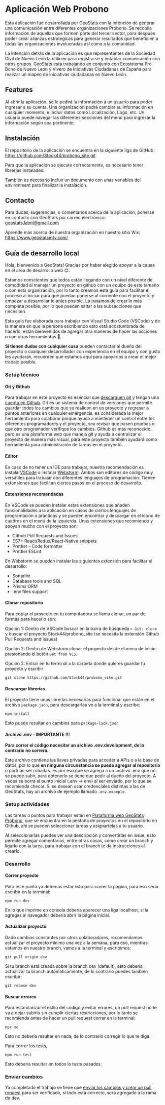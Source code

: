 # Aplicación Web Probono

Esta aplicación fue desarrollada por GeoStats con la intención de generar una comunicación entre diferentes organizaciones Probono. Se recopila información de aquellas que formen parte del tercer sector, para después poder crear alianzas estrategicas para generar resultados que beneficien a todas las organizaciones involucradas así como a la comunidad. 

La intención detrás de la aplicación es que representantes de la Sociedad Civil de Nuevo León la utilicen para registrarse y entablar comunicación con otros grupos. GeoStats está trabajando en conjunto con Ecosistema Pro Bono de Nuevo León y Vivero de Iniciativas Ciudadanas de España para realizar un mapeo de iniciativas ciudadanas en Nuevo León. 

## Features
Al abrir la aplicación, se le pedirá la información a un usuario para poder ingresar a su cuenta. Una organización podrá cambiar su información en cualquier momento, e incluir datos como Localización, Logo, etc. Un usuario puede navegar las diferentes secciones del menú para ingresar la información según sea pertinente. 

## Instalación
El repositorio de la aplicación se encuentra en la siguiente liga de GitHub: https://github.com/Stock44/probono_site.git

Para que la aplicación se ejecute correctamente, es necesario tener librerías instaladas: 

También es necesario incluir un documento con unas variables del environment para finalizar la instalación. 

## Contacto
Para dudas, sugerencias, o comentarios acerca de la aplicación, ponerse en contacto con GeoStats por correo electrónico: geostats.labnl@gmail.com

Aprende más acerca de nuestra organización en nuestro sitio Wix: https://www.geostatsmty.com/

## Guía de desarrollo local

Hola, bienvenido a GeoStats! Gracias por haber elegido apoyar a la causa en el area de desarrollo web 😊.

Estamos conscientes que todos están llegando con un nivel diferente de comodidad al manejar un proyecto en github con un equipo de este tamaño o con esta organización, por lo tanto creamos esta guía para facilitar el proceso al iniciar para que puedan ponerse al corriente con el proyecto y empezar a desarrollar lo antes posible. La tratamos de crear lo más completa posible, por lo que pueden saltar a las subsecciones que necesiten.

Esta guía fue elaborada para trabajar con Visual Studio Code (VSCode) y de la manera en que la persona escribiendo esto está acostumbrada de hacerlo, están bienvenidos de agregar otra maneras de hacer las acciones o con otras herramientas 🙂.

**Si tienen dudas con cualquier cosa** pueden contactar al dueño del proyecto o cualquier desarrollador con experiencia en el equipo y con gusto les ayudarán, recuerden que estamos aqui para apoyarlos a crear el mejor trabajo posible.

### Setup técnico

#### Git y Github

Para trabajar en este proyecto es esencial que [descarguen git](https://git-scm.com/downloads) y tengan una [cuenta en Github](https://github.com/). Git es un sistema de control de versiones que permite guardar todos los cambios que se realicen en un proyecto y regresar a puntos anteriores en cualquier emergencia, es considerada la mejor herramienta para colaborar porque ayuda a mantener un control entre los diferentes programadores y el proyecto, sea revisar que pasen pruebas o que otro programador verifique los cambios. Github es más reconocido, pero es una plataforma web que maneja git y ayuda a centralizar el proyecto de manera más visual, para este proyecto también ayudará como herramienta para administración de tareas en el proyecto.

#### Editor

En caso de no tener un IDE para trabajar, nuestra recomendación es instalar[VSCode](https://code.visualstudio.com/download) o instalar [Webstorm](https://www.jetbrains.com/webstorm/). Ambos son editores de código muy versátiles para trabajar con diferentes lenguajes de programación. Tienen extensiones que facilitan ciertos pasos en el proceso de desarrollo.

#### Extensiones recomendadas

En VSCode se pueden instalar estas extensiones que añaden funcionalidades a la aplicación en casos de ciertos lenguajes de programación o prácticas y se pueden encontrar y descargar en el icono de cuadros en el menú de la izquierda. Unas extensiones que recomiendo y apoyan mucho con el proyecto son:

- Github Pull Requests and Issues
- ES7+ React/Redux/React-Native snippets
- Prettier - Code formatter
- Prettier ESLint

En Webstorm se pueden instalar las siguientes extensión para facilitar el desarrollo:
- Sonarlint
- Database tools and SQL
- Prisma ORM
- .env files support

#### Clonar repositorio

Para copiar el proyecto en tu computadora se llama clonar, un par de formas para hacerlo son:

Opción 1: Dentro de VSCode buscar en la barra de búsqueda `> Git: clone` y buscar el proyecto Stock44/probono_site (se necesita la extensión Github Pull Requests and Issues)

Opción 2: Dentro de Webstorm clonar el proyecto desde el menu de inicio presionando el botón `Get from VCS`.

Opción 2: Entrar en tu terminal a la carpeta donde quieres guardar tu proyecto y escribir

```CLI
git clone https://github.com/Stock44/probono_site.git
```

#### Descargar librerías

El proyecto tiene unas librerías necesarias para funcionar que están en el archivo `package.json`, para descargarlas ve a la terminal y escribe:

```CLI
npm install
```

Esto puede resultar en cambios para `package-lock.json`

#### Archivo .env - IMPORTANTE !!!

**Para correr el código necesitar un archivo .env.development, de lo contrario no correrá.**

Este archivo contiene las llaves privadas para acceder a APIs o a la base de datos, por lo que **en ninguna circunstancia se puede agregar al repositorio** o podrían ser robadas.
Es por eso que se agrega a un archivo .env que no se puede subir, para obtenerlo se tiene que pedir al dueño del proyecto. A veces se borra el punto inicial (.env -> env) al ser enviado, por lo que se recomienda checar.
Si se desean usar credenciales distintas a las de GeoStats, hay un archivo de ejemplo llamado `.env.example`.

### Setup actividades
Las tareas o puntos para trabajar están en [Plataforma web GeoStats Probono](https://github.com/users/Stock44/projects/5), que se encuentra en la pestaña de proyectos en el repositorio en Github, ahí se pueden seleccionar tareas y asignartelas a tu usuario.

Al seleccionarlas puedes ver una descripción y convertirlas en issue, esto permite agregar comentarios, entre otras cosas, como crear un branch y ligarlo con la tarea, para trabajar con el branch te da instrucciones al crearlo.

### Desarrollo

#### Correr proyecto

Para este punto ya deberías estar listo para correr la página, para eso sería escribir en la terminal:

```CLI
npm run dev
```

En lo que imprime en consola debería aparecer una liga localhost, si la agregas al navegador debería abrir la página inicial.

#### Actualizar proyecto

Dado cambios constantes por otros colaboradores, recomendamos actualizar el proyecto mínimo una vez a la semana, para eso, mientras estamos en nuestro branch, vamos a la terminal y escribimos:

```CLI
git pull origin dev
```

Si tu branch está creada sobre la branch dev (default), esto debería actualizar tu branch automáticamente, de lo contrario puedes también escribir:

```CLI
git rebase dev
```

#### Buscar errores

Para estandarizar el estilo del código y evitar errores, un pull request no te va a dejar subirlo sin cumplir ciertas restricciones, por lo tanto se recomienda antes de hacer un pull request correr en la terminal:

```CLI
npx xo
```

Esto no debería resultar en nada, de lo contrario corregir lo que te diga.

Para correr los tests,

```CLI
npm run test
```

Esto debería resultar en todos lo tests pasados.

### Enviar cambios

Ya completado el trabajo se tiene que [enviar los cambios y crear un pull request](https://youtu.be/eLmpKKaQL54?t=163) para ser verificado, si todo está correcto, será agregado a la rama de dev.
